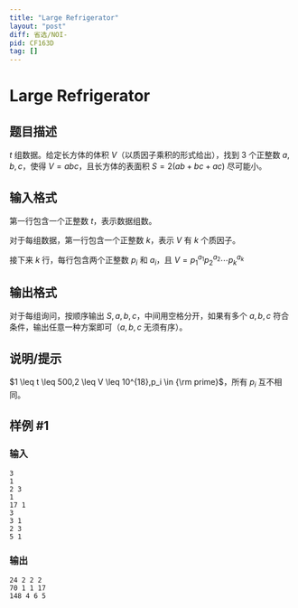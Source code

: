 ```yaml
---
title: "Large Refrigerator"
layout: "post"
diff: 省选/NOI-
pid: CF163D
tag: []
---
```


# Large Refrigerator

## 题目描述

$t$ 组数据。给定长方体的体积 $V$（以质因子乘积的形式给出），找到 $3$ 个正整数 $a,b,c$，使得 $V = abc$，且长方体的表面积 $S = 2(ab + bc + ac)$ 尽可能小。

## 输入格式

第一行包含一个正整数 $t$，表示数据组数。

对于每组数据，第一行包含一个正整数 $k$，表示 $V$ 有 $k$ 个质因子。

接下来 $k$ 行，每行包含两个正整数 $p_i$ 和 $a_i$，且 $V = p_1^{a_1}p_2^{a_2}\cdots p_k^{a_k}$

## 输出格式

对于每组询问，按顺序输出 $S,a,b,c$，中间用空格分开，如果有多个 $a,b,c$ 符合条件，输出任意一种方案即可（$a,b,c$ 无须有序）。

## 说明/提示

$1 \leq t \leq 500,2 \leq V \leq 10^{18},p_i \in {\rm prime}$，所有 $p_i$ 互不相同。

## 样例 #1

### 输入

```
3
1
2 3
1
17 1
3
3 1
2 3
5 1

```

### 输出

```
24 2 2 2
70 1 1 17
148 4 6 5

```

